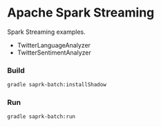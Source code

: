 Apache Spark Streaming
======================
Spark Streaming examples.

* TwitterLanguageAnalyzer
* TwitterSentimentAnalyzer


### Build

```bash
gradle saprk-batch:installShadow
```

### Run

```bash
gradle saprk-batch:run
```
